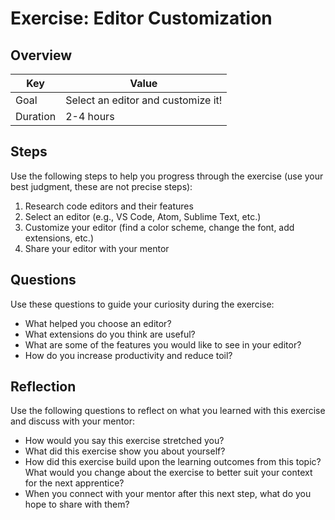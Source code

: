 # Exercise: Editor Customization

## Overview

| Key | Value |
| --- | --- |
| Goal | Select an editor and customize it! |
| Duration | 2-4 hours |

## Steps

Use the following steps to help you progress through the exercise (use your best judgment, these are not precise steps):

1. Research code editors and their features
2. Select an editor (e.g., VS Code, Atom, Sublime Text, etc.)
3. Customize your editor (find a color scheme, change the font, add extensions, etc.)
4. Share your editor with your mentor

## Questions

Use these questions to guide your curiosity during the exercise:

- What helped you choose an editor?
- What extensions do you think are useful?
- What are some of the features you would like to see in your editor?
- How do you increase productivity and reduce toil?

## Reflection

Use the following questions to reflect on what you learned with this exercise and discuss with your mentor:

- How would you say this exercise stretched you? 
- What did this exercise show you about yourself?
- How did this exercise build upon the learning outcomes from this topic? What would you change about the exercise to better suit your context for the next apprentice?
- When you connect with your mentor after this next step, what do you hope to share with them?


